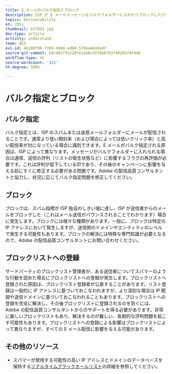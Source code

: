 ```yaml
---
title: E メールのバルク指定とブロック
description: ISP が E メールメッセージをバルクフォルダーに入れたりブロックしたりする理由について説明します。
topics: Deliverability
kt: 7051
thumbnail: kt7051.jpg
doc-type: article
activity: understand
team: ACS
exl-id: 4b280f90-73b9-4b88-adb8-57b6a46ddad7
source-git-commit: 68c403f915287e1a50cd276b67b3f48202f45446
workflow-type: ht
source-wordcount: '321'
ht-degree: 100%

---
```


# バルク指定とブロック

## バルク指定

バルク指定とは、ISP のスパムまたは迷惑メールフォルダーにメールが配信されることです。通常より低い開封率（および場合によっては低いクリック率）と高い配信率が対になっている場合に識別できます。E メールがバルク指定される原因は、ISP によって異なります。メッセージがバルクフォルダーに入れられる場合は通常、送信の評判（リストの衛生状態など）に影響するフラグの再評価が必要です。これは評判が低下している印であり、その後のキャンペーンに影響を与える前にすぐに修正する必要がある問題です。Adobe の配信品質コンサルタントと協力し、状況に応じてバルク指定問題を修正してください。

## ブロック

ブロックは、スパム指標が ISP 独自のしきい値に達し、ISP が送信者からのメールをブロックした（これはメール送信がバウンスされることでわかります）場合に発生します。ブロックには様々な種類があります。一般に、ブロックは特定の IP アドレスにおいて発生しますが、送信側のドメインやエンティティのレベルで発生する可能性もあります。ブロックの解決には特殊な専門知識が必要となるので、Adobe の配信品質コンサルタントにお問い合わせください。

## ブロックリストへの登録

サードパーティのブロックリスト管理者が、ある送信者についてスパマーのような行動を認めた場合にブロックリストへの登録が発生します。ブロックリストへ登録された原因は、ブロックリスト登録者が公表することがあります。リスト登録は一般的に IP アドレスに基づいておこなわれますが、より深刻な場合は IP 範囲や送信ドメインに基づいておこなわれることもあります。ブロックリストへの登録を完全に解決し、その後ブロックリストに登録されるのを防ぐには、Adobe の配信品質コンサルタントからのサポートを得る必要があります。非常に厳しいブロックリストもあり、解決するのが難しい、長期的な評判問題を起こす可能性もあります。ブロックリストへの登録による影響はブロックリストによって異なりますが、すべての E メール配信に影響を与える可能があります。

## その他のリソース

* スパマーが使用する可能性の高い IP アドレスとドメインのデータベースを保持する[リアルタイムブラックホールリスト](/help/additional-resources/blocklist-databases.md)の詳細を参照してください。
